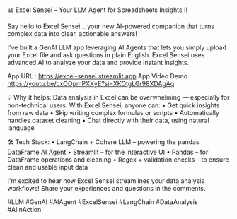 
📊 Excel Sensei – Your LLM Agent for Spreadsheets Insights !!

Say hello to Excel Sensei... your new AI-powered companion that turns complex data into clear, actionable answers!


I've built a GenAI LLM app leveraging AI Agents that lets you simply upload your Excel file and ask questions in plain English. Excel Sensei uses advanced AI to analyze your data and provide instant insights.

App URL : https://excel-sensei.streamlit.app
App Video Demo : https://youtu.be/cxOOpmPXXyE?si=XKOtgLGr98XDAgAq


💡 Why it helps:
Data analysis in Excel can be overwhelming — especially for non-technical users. With Excel Sensei, anyone can:
• Get quick insights from raw data
• Skip writing complex formulas or scripts
• Automatically handles dataset cleaning
• Chat directly with their data, using natural language


🛠️ Tech Stack:
• LangChain + Cohere LLM – powering the pandas DataFrame AI Agent
• Streamlit – for the interactive UI
• Pandas – for DataFrame operations and cleaning
• Regex + validation checks – to ensure clean and usable input data



I'm excited to hear how Excel Sensei streamlines your data analysis workflows! Share your experiences and questions in the comments.

#LLM #GenAI #AIAgent #ExcelSensei #LangChain #DataAnalysis #AIinAction
